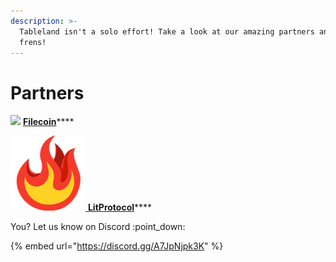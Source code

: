 ```yaml
---
description: >-
  Tableland isn't a solo effort! Take a look at our amazing partners and web3
  frens!
---
```


# Partners

![](../../.gitbook/assets/image.png) [**Filecoin**](https://filecoin.io)****

****![](<../../.gitbook/assets/image (2).png>)****[ **LitProtocol**](https://litprotocol.com)****

You? Let us know on Discord :point\_down:

{% embed url="https://discord.gg/A7JpNjpk3K" %}
